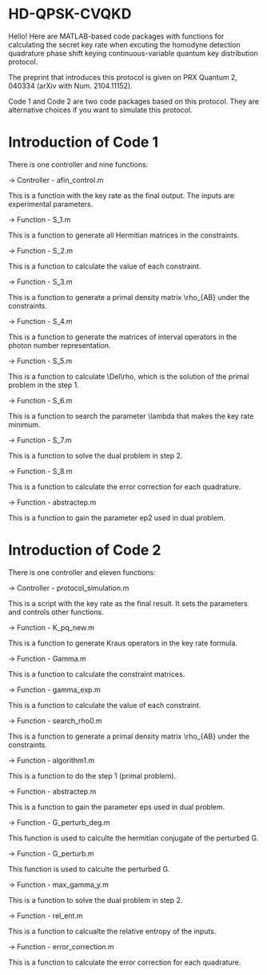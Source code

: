 # HD-QPSK-CVQKD
Hello! Here are MATLAB-based code packages with functions for calculating the secret key rate when excuting the homodyne detection quadrature phase shift keying continuous-variable quantum key distribution protocol.

The preprint that introduces this protocol is given on PRX Quantum 2, 040334 (arXiv with Num. 2104.11152).

Code 1 and Code 2 are two code packages based on this protocol. They are alternative choices if you want to simulate this protocol.

# Introduction of Code 1
There is one controller and nine functions:

-> Controller - afin_control.m

This is a function with the key rate as the final output. The inputs are experimental parameters.

-> Function - S_1.m

This is a function to generate all Hermitian matrices in the constraints.

-> Function - S_2.m

This is a function to calculate the value of each constraint.

-> Function - S_3.m

This is a function to generate a primal density matrix \rho_{AB} under the constraints.

-> Function - S_4.m

This is a function to generate the matrices of interval operators in the photon number representation.

-> Function - S_5.m

This is a function to calculate \Del\rho, which is the solution of the primal problem in the step 1.

-> Function - S_6.m

This is a function to search the parameter \lambda that makes the key rate minimum.

-> Function - S_7.m

This is a function to solve the dual problem in step 2.

-> Function - S_8.m

This is a function to calculate the error correction for each quadrature.

-> Function - abstractep.m

This is a function to gain the parameter ep2 used in dual problem.

# Introduction of Code 2
There is one controller and eleven functions:

-> Controller - protocol_simulation.m

This is a script with the key rate as the final result. It sets the parameters and controls other functions.

-> Function - K_pq_new.m

This is a function to generate Kraus operators in the key rate formula.

-> Function - Gamma.m

This is a function to calculate the constraint matrices.

-> Function - gamma_exp.m

This is a function to calculate the value of each constraint.

-> Function - search_rho0.m

This is a function to generate a primal density matrix \rho_{AB} under the constraints.

-> Function - algorithm1.m

This is a function to do the step 1 (primal problem).

-> Function - abstractep.m

This is a function to gain the parameter eps used in dual problem.

-> Function - G_perturb_deg.m

This function is used to calculte the hermitian conjugate of the perturbed G.

-> Function - G_perturb.m

This function is used to calculte the perturbed G.

-> Function - max_gamma_y.m

This is a function to solve the dual problem in step 2.

-> Function - rel_ent.m

This is a function to calcualte the relative entropy of the inputs.

-> Function - error_correction.m

This is a function to calculate the error correction for each quadrature.

